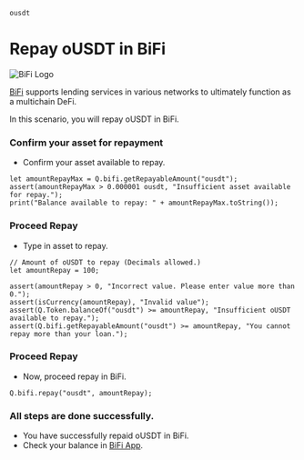 ```meta-Currency
ousdt
```

# Repay oUSDT in BiFi

![BiFi Logo](https://s3.ap-northeast-2.amazonaws.com/thebifrost.io/home/bifi/bifi_logo.svg)

[BiFi](https://bifi.finance/) supports lending services in various networks to ultimately function as a multichain DeFi.

In this scenario, you will repay oUSDT in BiFi.

### Confirm your asset for repayment

- Confirm your asset available to repay.

```output-Dynamic
let amountRepayMax = Q.bifi.getRepayableAmount("ousdt");
assert(amountRepayMax > 0.000001 ousdt, "Insufficient asset available for repay.");
print("Balance available to repay: " + amountRepayMax.toString());
```

### Proceed Repay

- Type in asset to repay.

```input oUSDT
// Amount of oUSDT to repay (Decimals allowed.)
let amountRepay = 100;
```

```input-Verify
assert(amountRepay > 0, "Incorrect value. Please enter value more than 0.");
assert(isCurrency(amountRepay), "Invalid value");
assert(Q.Token.balanceOf("ousdt") >= amountRepay, "Insufficient oUSDT available to repay.");
assert(Q.bifi.getRepayableAmount("ousdt") >= amountRepay, "You cannot repay more than your loan.");
```

### Proceed Repay

- Now, proceed repay in BiFi.

```taster
Q.bifi.repay("ousdt", amountRepay);
```

### All steps are done successfully.

- You have successfully repaid oUSDT in BiFi.
- Check your balance in [BiFi App](https://app.bifi.finance/).
